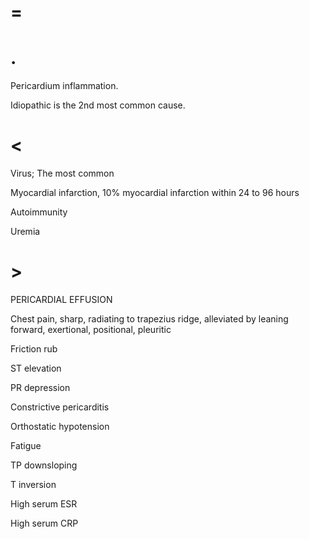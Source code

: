 # =

# .

Pericardium inflammation.

Idiopathic is the 2nd most common cause.

# <

Virus; The most common

Myocardial infarction, 10% myocardial infarction within 24 to 96 hours

Autoimmunity

Uremia

# >

PERICARDIAL EFFUSION

Chest pain, sharp, radiating to trapezius ridge, alleviated by leaning forward, exertional, positional, pleuritic

Friction rub

ST elevation

PR depression

Constrictive pericarditis

Orthostatic hypotension

Fatigue

TP downsloping

T inversion

High serum ESR

High serum CRP
